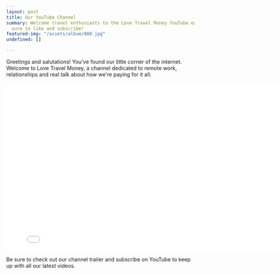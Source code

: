 ```yaml
---
layout: post
title: Our YouTube Channel
summary: Welcome travel enthusiasts to the Love Travel Money YouTube experience. Be
  sure to like and subscribe!
featured-img: "/assets/album/880.jpg"
undefined: []

---
```

Greetings and salutations! You've found our little corner of the internet. Welcome to Love Travel Money, a channel dedicated to remote work, relationships and real talk about how we're paying for it all.

<iframe width="800" height="450" src="[https://www.youtube.com/watch?v=lUCrUYGerZ8](https://www.youtube.com/watch?v=lUCrUYGerZ8 "https://www.youtube.com/watch?v=lUCrUYGerZ8")" frameborder="0" allow="accelerometer; autoplay; encrypted-media; gyroscope; picture-in-picture" allowfullscreen></iframe>

Be sure to check out our channel trailer and subscribe on YouTube to keep up with all our latest videos.